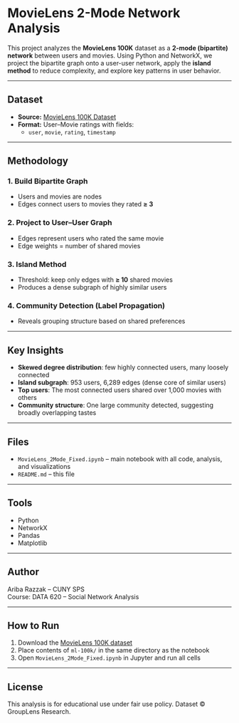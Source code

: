 # MovieLens 2-Mode Network Analysis

This project analyzes the **MovieLens 100K** dataset as a **2-mode (bipartite) network** between users and movies. Using Python and NetworkX, we project the bipartite graph onto a user-user network, apply the **island method** to reduce complexity, and explore key patterns in user behavior.

---

## Dataset

- **Source:** [MovieLens 100K Dataset](https://grouplens.org/datasets/movielens/100k/)
- **Format:** User–Movie ratings with fields:
  - `user`, `movie`, `rating`, `timestamp`

---

## Methodology

### 1. Build Bipartite Graph
- Users and movies are nodes
- Edges connect users to movies they rated **≥ 3**

### 2. Project to User–User Graph
- Edges represent users who rated the same movie
- Edge weights = number of shared movies

### 3. Island Method
- Threshold: keep only edges with **≥ 10** shared movies
- Produces a dense subgraph of highly similar users

### 4. Community Detection (Label Propagation)
- Reveals grouping structure based on shared preferences

---

## Key Insights

- **Skewed degree distribution**: few highly connected users, many loosely connected
- **Island subgraph**: 953 users, 6,289 edges (dense core of similar users)
- **Top users**: The most connected users shared over 1,000 movies with others
- **Community structure**: One large community detected, suggesting broadly overlapping tastes

---

## Files

- `MovieLens_2Mode_Fixed.ipynb` – main notebook with all code, analysis, and visualizations
- `README.md` – this file

---

## Tools

- Python
- NetworkX
- Pandas
- Matplotlib

---

## Author

Ariba Razzak – CUNY SPS  
Course: DATA 620 – Social Network Analysis  


---

## How to Run

1. Download the [MovieLens 100K dataset](https://grouplens.org/datasets/movielens/100k/)
2. Place contents of `ml-100k/` in the same directory as the notebook
3. Open `MovieLens_2Mode_Fixed.ipynb` in Jupyter and run all cells

---

## License

This analysis is for educational use under fair use policy. Dataset © GroupLens Research.
